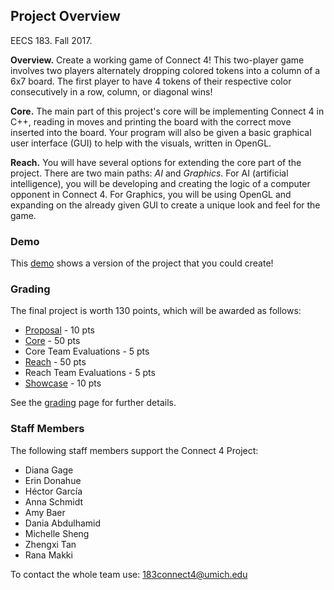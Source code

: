 ## Project Overview
EECS 183. Fall 2017.

**Overview.** Create a working game of Connect 4! This two-player game involves two players alternately dropping colored tokens into a column of a 6x7 board. The first player to have 4 tokens of their respective color consecutively in a row, column, or diagonal wins!

**Core.** The main part of this project's core will be implementing Connect 4 in C++, reading in moves and printing the board with the correct move inserted into the board. Your program will also be given a basic graphical user interface (GUI) to help with the visuals, written in OpenGL.

**Reach.** You will have several options for extending the core part of the project. There are two main paths: _AI_ and _Graphics_. For AI (artificial intelligence), you will be developing and creating the logic of a computer opponent in Connect 4. For Graphics, you will be using OpenGL and expanding on the already given GUI to create a unique look and feel for the game.

### Demo
This [demo](https://www.youtube.com/watch?v=1hxmycnrDzo) shows a version of the project that you could create!

### Grading

The final project is worth 130 points, which will be awarded as follows:
* [Proposal](Grading#proposal) - 10 pts
* [Core](Grading#core) - 50 pts
* Core Team Evaluations - 5 pts
* [Reach](Grading#reach) - 50 pts
* Reach Team Evaluations - 5 pts
* [Showcase](Grading#showcase) - 10 pts

See the [grading](Grading) page for further details.

### Staff Members
The following staff members support the Connect 4 Project:

* Diana Gage
* Erin Donahue
* Héctor García
* Anna Schmidt
* Amy Baer
* Dania Abdulhamid
* Michelle Sheng
* Zhengxi Tan
* Rana Makki

To contact the whole team use: 183connect4@umich.edu